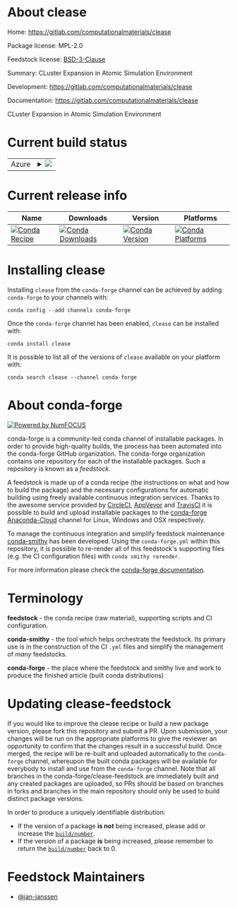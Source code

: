 About clease
============

Home: https://gitlab.com/computationalmaterials/clease

Package license: MPL-2.0

Feedstock license: [BSD-3-Clause](https://github.com/conda-forge/clease-feedstock/blob/master/LICENSE.txt)

Summary: CLuster Expansion in Atomic Simulation Environment

Development: https://gitlab.com/computationalmaterials/clease

Documentation: https://gitlab.com/computationalmaterials/clease

CLuster Expansion in Atomic Simulation Environment


Current build status
====================


<table>
    
  <tr>
    <td>Azure</td>
    <td>
      <details>
        <summary>
          <a href="https://dev.azure.com/conda-forge/feedstock-builds/_build/latest?definitionId=8171&branchName=master">
            <img src="https://dev.azure.com/conda-forge/feedstock-builds/_apis/build/status/clease-feedstock?branchName=master">
          </a>
        </summary>
        <table>
          <thead><tr><th>Variant</th><th>Status</th></tr></thead>
          <tbody><tr>
              <td>linux_64_numpy1.16python3.6.____cpython</td>
              <td>
                <a href="https://dev.azure.com/conda-forge/feedstock-builds/_build/latest?definitionId=8171&branchName=master">
                  <img src="https://dev.azure.com/conda-forge/feedstock-builds/_apis/build/status/clease-feedstock?branchName=master&jobName=linux&configuration=linux_64_numpy1.16python3.6.____cpython" alt="variant">
                </a>
              </td>
            </tr><tr>
              <td>linux_64_numpy1.16python3.7.____cpython</td>
              <td>
                <a href="https://dev.azure.com/conda-forge/feedstock-builds/_build/latest?definitionId=8171&branchName=master">
                  <img src="https://dev.azure.com/conda-forge/feedstock-builds/_apis/build/status/clease-feedstock?branchName=master&jobName=linux&configuration=linux_64_numpy1.16python3.7.____cpython" alt="variant">
                </a>
              </td>
            </tr><tr>
              <td>linux_64_numpy1.16python3.8.____cpython</td>
              <td>
                <a href="https://dev.azure.com/conda-forge/feedstock-builds/_build/latest?definitionId=8171&branchName=master">
                  <img src="https://dev.azure.com/conda-forge/feedstock-builds/_apis/build/status/clease-feedstock?branchName=master&jobName=linux&configuration=linux_64_numpy1.16python3.8.____cpython" alt="variant">
                </a>
              </td>
            </tr><tr>
              <td>linux_64_numpy1.19python3.9.____cpython</td>
              <td>
                <a href="https://dev.azure.com/conda-forge/feedstock-builds/_build/latest?definitionId=8171&branchName=master">
                  <img src="https://dev.azure.com/conda-forge/feedstock-builds/_apis/build/status/clease-feedstock?branchName=master&jobName=linux&configuration=linux_64_numpy1.19python3.9.____cpython" alt="variant">
                </a>
              </td>
            </tr><tr>
              <td>osx_64_numpy1.16python3.6.____cpython</td>
              <td>
                <a href="https://dev.azure.com/conda-forge/feedstock-builds/_build/latest?definitionId=8171&branchName=master">
                  <img src="https://dev.azure.com/conda-forge/feedstock-builds/_apis/build/status/clease-feedstock?branchName=master&jobName=osx&configuration=osx_64_numpy1.16python3.6.____cpython" alt="variant">
                </a>
              </td>
            </tr><tr>
              <td>osx_64_numpy1.16python3.7.____cpython</td>
              <td>
                <a href="https://dev.azure.com/conda-forge/feedstock-builds/_build/latest?definitionId=8171&branchName=master">
                  <img src="https://dev.azure.com/conda-forge/feedstock-builds/_apis/build/status/clease-feedstock?branchName=master&jobName=osx&configuration=osx_64_numpy1.16python3.7.____cpython" alt="variant">
                </a>
              </td>
            </tr><tr>
              <td>osx_64_numpy1.16python3.8.____cpython</td>
              <td>
                <a href="https://dev.azure.com/conda-forge/feedstock-builds/_build/latest?definitionId=8171&branchName=master">
                  <img src="https://dev.azure.com/conda-forge/feedstock-builds/_apis/build/status/clease-feedstock?branchName=master&jobName=osx&configuration=osx_64_numpy1.16python3.8.____cpython" alt="variant">
                </a>
              </td>
            </tr><tr>
              <td>osx_64_numpy1.19python3.9.____cpython</td>
              <td>
                <a href="https://dev.azure.com/conda-forge/feedstock-builds/_build/latest?definitionId=8171&branchName=master">
                  <img src="https://dev.azure.com/conda-forge/feedstock-builds/_apis/build/status/clease-feedstock?branchName=master&jobName=osx&configuration=osx_64_numpy1.19python3.9.____cpython" alt="variant">
                </a>
              </td>
            </tr><tr>
              <td>win_64_numpy1.16python3.6.____cpython</td>
              <td>
                <a href="https://dev.azure.com/conda-forge/feedstock-builds/_build/latest?definitionId=8171&branchName=master">
                  <img src="https://dev.azure.com/conda-forge/feedstock-builds/_apis/build/status/clease-feedstock?branchName=master&jobName=win&configuration=win_64_numpy1.16python3.6.____cpython" alt="variant">
                </a>
              </td>
            </tr><tr>
              <td>win_64_numpy1.16python3.7.____cpython</td>
              <td>
                <a href="https://dev.azure.com/conda-forge/feedstock-builds/_build/latest?definitionId=8171&branchName=master">
                  <img src="https://dev.azure.com/conda-forge/feedstock-builds/_apis/build/status/clease-feedstock?branchName=master&jobName=win&configuration=win_64_numpy1.16python3.7.____cpython" alt="variant">
                </a>
              </td>
            </tr><tr>
              <td>win_64_numpy1.16python3.8.____cpython</td>
              <td>
                <a href="https://dev.azure.com/conda-forge/feedstock-builds/_build/latest?definitionId=8171&branchName=master">
                  <img src="https://dev.azure.com/conda-forge/feedstock-builds/_apis/build/status/clease-feedstock?branchName=master&jobName=win&configuration=win_64_numpy1.16python3.8.____cpython" alt="variant">
                </a>
              </td>
            </tr><tr>
              <td>win_64_numpy1.19python3.9.____cpython</td>
              <td>
                <a href="https://dev.azure.com/conda-forge/feedstock-builds/_build/latest?definitionId=8171&branchName=master">
                  <img src="https://dev.azure.com/conda-forge/feedstock-builds/_apis/build/status/clease-feedstock?branchName=master&jobName=win&configuration=win_64_numpy1.19python3.9.____cpython" alt="variant">
                </a>
              </td>
            </tr>
          </tbody>
        </table>
      </details>
    </td>
  </tr>
</table>

Current release info
====================

| Name | Downloads | Version | Platforms |
| --- | --- | --- | --- |
| [![Conda Recipe](https://img.shields.io/badge/recipe-clease-green.svg)](https://anaconda.org/conda-forge/clease) | [![Conda Downloads](https://img.shields.io/conda/dn/conda-forge/clease.svg)](https://anaconda.org/conda-forge/clease) | [![Conda Version](https://img.shields.io/conda/vn/conda-forge/clease.svg)](https://anaconda.org/conda-forge/clease) | [![Conda Platforms](https://img.shields.io/conda/pn/conda-forge/clease.svg)](https://anaconda.org/conda-forge/clease) |

Installing clease
=================

Installing `clease` from the `conda-forge` channel can be achieved by adding `conda-forge` to your channels with:

```
conda config --add channels conda-forge
```

Once the `conda-forge` channel has been enabled, `clease` can be installed with:

```
conda install clease
```

It is possible to list all of the versions of `clease` available on your platform with:

```
conda search clease --channel conda-forge
```


About conda-forge
=================

[![Powered by NumFOCUS](https://img.shields.io/badge/powered%20by-NumFOCUS-orange.svg?style=flat&colorA=E1523D&colorB=007D8A)](http://numfocus.org)

conda-forge is a community-led conda channel of installable packages.
In order to provide high-quality builds, the process has been automated into the
conda-forge GitHub organization. The conda-forge organization contains one repository
for each of the installable packages. Such a repository is known as a *feedstock*.

A feedstock is made up of a conda recipe (the instructions on what and how to build
the package) and the necessary configurations for automatic building using freely
available continuous integration services. Thanks to the awesome service provided by
[CircleCI](https://circleci.com/), [AppVeyor](https://www.appveyor.com/)
and [TravisCI](https://travis-ci.com/) it is possible to build and upload installable
packages to the [conda-forge](https://anaconda.org/conda-forge)
[Anaconda-Cloud](https://anaconda.org/) channel for Linux, Windows and OSX respectively.

To manage the continuous integration and simplify feedstock maintenance
[conda-smithy](https://github.com/conda-forge/conda-smithy) has been developed.
Using the ``conda-forge.yml`` within this repository, it is possible to re-render all of
this feedstock's supporting files (e.g. the CI configuration files) with ``conda smithy rerender``.

For more information please check the [conda-forge documentation](https://conda-forge.org/docs/).

Terminology
===========

**feedstock** - the conda recipe (raw material), supporting scripts and CI configuration.

**conda-smithy** - the tool which helps orchestrate the feedstock.
                   Its primary use is in the construction of the CI ``.yml`` files
                   and simplify the management of *many* feedstocks.

**conda-forge** - the place where the feedstock and smithy live and work to
                  produce the finished article (built conda distributions)


Updating clease-feedstock
=========================

If you would like to improve the clease recipe or build a new
package version, please fork this repository and submit a PR. Upon submission,
your changes will be run on the appropriate platforms to give the reviewer an
opportunity to confirm that the changes result in a successful build. Once
merged, the recipe will be re-built and uploaded automatically to the
`conda-forge` channel, whereupon the built conda packages will be available for
everybody to install and use from the `conda-forge` channel.
Note that all branches in the conda-forge/clease-feedstock are
immediately built and any created packages are uploaded, so PRs should be based
on branches in forks and branches in the main repository should only be used to
build distinct package versions.

In order to produce a uniquely identifiable distribution:
 * If the version of a package **is not** being increased, please add or increase
   the [``build/number``](https://conda.io/docs/user-guide/tasks/build-packages/define-metadata.html#build-number-and-string).
 * If the version of a package **is** being increased, please remember to return
   the [``build/number``](https://conda.io/docs/user-guide/tasks/build-packages/define-metadata.html#build-number-and-string)
   back to 0.

Feedstock Maintainers
=====================

* [@jan-janssen](https://github.com/jan-janssen/)

